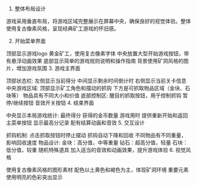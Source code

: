 1. 整体布局设计

游戏采用垂直布局，将游戏区域完整展示在屏幕中央，确保良好的视觉体验。整体使用复古像素风格，呈现经典矿工游戏的怀旧感。

2. 开始菜单界面

顶部显示游戏logo 黄金矿工，使用复古像素字体
中央放置大型开始游戏按钮，带有悬浮动画效果
底部显示简单的游戏规则说明和操作指南
背景使用矿洞风格的图片，增加游戏氛围
3. 游戏主界面

顶部状态栏:
左侧显示当前得分
中间显示剩余时间倒计时
右侧显示当前关卡信息
中央游戏区域:
顶部显示矿工角色和摆动的抓钩
下方是可抓取物品区域（金块、石块等）
物品具有不同大小和价值
底部控制区:
醒目的抓取按钮，用于控制抓钩
暂停/继续按钮
音效开关按钮
4. 结束界面

中央显示本局游戏统计:
最终得分
获得的金币数量
游戏用时
提供重新开始和返回主菜单按钮
显示最高分记录
配有结算动画和音效
5. 交互设计

抓钩机制:
点击抓取按钮时停止摆动
抓钩自动下降和回收
不同物品有不同重量，影响回收速度
物品设计:
金块：高分值，中等重量
钻石：超高分值，轻量
石块：低分值，较重
随机特殊道具
加入适当的音效和动画效果，提升游戏体验
6. 视觉风格

使用复古像素风格的图形素材
配色以土黄色和褐色为主，体现矿洞环境
重要元素使用明亮的色彩突出显示